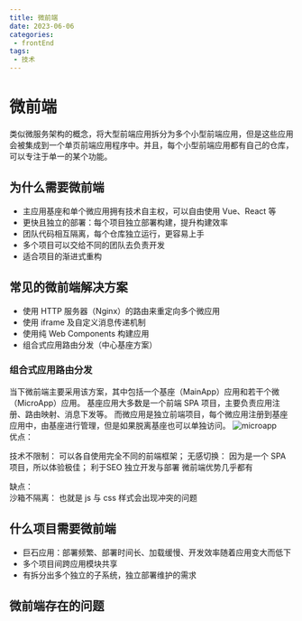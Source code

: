 ```yaml
---  
title: 微前端 
date: 2023-06-06
categories:  
 - frontEnd  
tags:  
 - 技术  
---  
```

# 微前端
类似微服务架构的概念，将大型前端应用拆分为多个小型前端应用，但是这些应用会被集成到一个单页前端应用程序中。并且，每个小型前端应用都有自己的仓库，可以专注于单一的某个功能。  
## 为什么需要微前端
* 主应用基座和单个微应用拥有技术自主权，可以自由使用 Vue、React 等
* 更快且独立的部署：每个项目独立部署构建，提升构建效率
* 团队代码相互隔离，每个仓库独立运行，更容易上手
* 多个项目可以交给不同的团队去负责开发
* 适合项目的渐进式重构

## 常见的微前端解决方案
* 使用 HTTP 服务器（Nginx）的路由来重定向多个微应用
* 使用 iframe 及自定义消息传递机制
* 使用纯 Web Components 构建应用
* 组合式应用路由分发（中心基座方案）

### 组合式应用路由分发
当下微前端主要采用该方案，其中包括一个基座（MainApp）应用和若干个微（MicroApp）应用。
基座应用大多数是一个前端 SPA 项目，主要负责应用注册、路由映射、消息下发等。
而微应用是独立前端项目，每个微应用注册到基座应用中，由基座进行管理，但是如果脱离基座也可以单独访问。
![microapp](@alias/microapp.jpeg)  
优点：

技术不限制： 可以各自使用完全不同的前端框架；
无感切换： 因为是一个 SPA 项目，所以体验极佳；
利于SEO
独立开发与部署
微前端优势几乎都有

缺点：  
沙箱不隔离： 也就是 js 与 css 样式会出现冲突的问题

## 什么项目需要微前端
* 巨石应用：部署频繁、部署时间长、加载缓慢、开发效率随着应用变大而低下
* 多个项目间跨应用模块共享
* 有拆分出多个独立的子系统，独立部署维护的需求

## 微前端存在的问题

